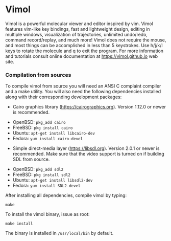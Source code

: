 # Vimol

Vimol is a powerful molecular viewer and editor inspired by vim. Vimol features
vim-like key bindings, fast and lightweight design, editing in multiple
windows, visualization of trajectories, unlimited undo/redo, command
record/replay, and much more! Vimol does not require the mouse, and most things
can be accomplished in less than 5 keystrokes. Use h/j/k/l keys to rotate the
molecule and q to exit the program. For more information and tutorials consult
online documentation at https://vimol.github.io web site.

### Compilation from sources

To compile vimol from source you will need an ANSI C complaint compiler and a
make utility. You will also need the following dependencies installed along
with their corresponding development packages:

 * Cairo graphics library (https://cairographics.org). Version 1.12.0 or
   newer is recommended.

  - OpenBSD: `pkg_add cairo`
  - FreeBSD: `pkg install cairo`
  - Ubuntu: `apt-get install libcairo-dev`
  - Fedora: `yum install cairo-devel`

 * Simple direct-media layer (https://libsdl.org). Version 2.0.1 or newer is
   recommended. Make sure that the video support is turned on if building SDL
   from source.

  - OpenBSD: `pkg_add sdl2`
  - FreeBSD: `pkg install sdl2`
  - Ubuntu: `apt-get install libsdl2-dev`
  - Fedora: `yum install SDL2-devel`

After installing all dependencies, compile vimol by typing:

	make

To install the vimol binary, issue as root:

	make install

The binary is installed in `/usr/local/bin` by default.
